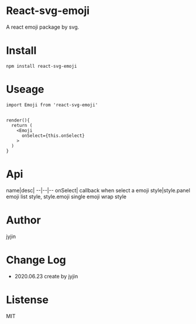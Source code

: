 # React-svg-emoji

A react emoji package by svg. 

# Install
```
npm install react-svg-emoji
```
# Useage
```
import Emoji from 'react-svg-emoji'


render(){
  return (
    <Emoji
      onSelect={this.onSelect}
    >
  )
}
```

# Api

name|desc|
--|--|--
onSelect| callback when select a emoji
style|style.panel emoji list style, style.emoji single emoji wrap style

# Author

jyjin

# Change Log

- 2020.06.23 create by jyjin


# Listense
MIT